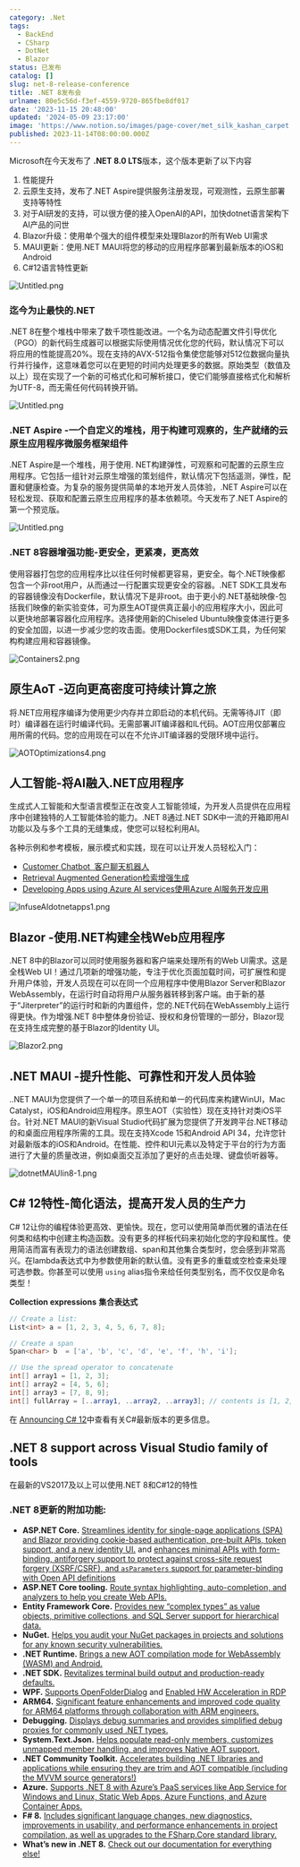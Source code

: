 ```yaml
---
category: .Net
tags:
  - BackEnd
  - CSharp
  - DotNet
  - Blazor
status: 已发布
catalog: []
slug: net-8-release-conference
title: .NET 8发布会
urlname: 80e5c56d-f3ef-4559-9720-865fbe8df017
date: '2023-11-15 20:48:00'
updated: '2024-05-09 23:17:00'
image: 'https://www.notion.so/images/page-cover/met_silk_kashan_carpet.jpg'
published: 2023-11-14T08:00:00.000Z
---
```


Microsoft在今天发布了 **.NET 8.0 LTS**版本，这个版本更新了以下内容

1. 性能提升
2. 云原生支持，发布了.NET Aspire提供服务注册发现，可观测性，云原生部署支持等特性
3. 对于AI研发的支持，可以很方便的接入OpenAI的API，加快dotnet语言架构下AI产品的问世
4. Blazor升级：使用单个强大的组件模型来处理Blazor的所有Web UI需求
5. MAUI更新：使用.NET MAUI将您的移动的应用程序部署到最新版本的iOS和Android
6. C#12语言特性更新

![Untitled.png](https://prod-files-secure.s3.us-west-2.amazonaws.com/5d24fe63-e567-4804-86f9-9fdc62e13082/10cda029-65af-4ea7-b30e-605b2d9e6c57/Untitled.png?X-Amz-Algorithm=AWS4-HMAC-SHA256&X-Amz-Content-Sha256=UNSIGNED-PAYLOAD&X-Amz-Credential=ASIAZI2LB4663B6LMVND%2F20250307%2Fus-west-2%2Fs3%2Faws4_request&X-Amz-Date=20250307T213332Z&X-Amz-Expires=3600&X-Amz-Security-Token=IQoJb3JpZ2luX2VjEAUaCXVzLXdlc3QtMiJHMEUCIFcHQ8oljEJkq6ZkfuNGxPAET21C%2FTfT5wUTYYg7rvcDAiEAxq0qTOPWs2uwNZnGRZ9j1JJjPK1aFpUg0zDTIym6Vrkq%2FwMIThAAGgw2Mzc0MjMxODM4MDUiDHzE3LXX9J32566TCircA3%2F5mCElUlcrQuuRSrq197RpLpMfebf7n8X3jQzZOYQlHQy16Rygjg6mZm9W2PwdU%2FcB9tPhuT0nSfGHzi4yMiRGf9k2sCBFTPyE2jKQ3%2FXhSdWvS1iZSnijEw%2BO9v83kvB%2BaY9meqMPdk1qxY9bEdkYyXIgi0ynDCBsQdF3Rw9%2FDPxBVJonEKsFEPRuYwu40L%2FG4B3XjWiGlLpes5DtuUc0sStyMkBZUT8KbHEKmDRrQg1z%2FY2JQLEiivmvkbzI3SxyRo5uQpNoIlO4fVTziqad%2FqTsppJEuIHLMfxvi11CYneHs8%2Bnm5JFc%2FxSHElheX80Lp5Fbm7oOP%2Fxvxl3t0M37QPh3f3i3smfUodyqBH5yL2cZ2knnXNXluZ7AEEk58E0S%2FA67OKUNWsrbZuCeX%2BAIOyx1lXSYu1r27LL6YkFb55NCe7PAGzFCVxJKSRJwbSp1h1YSOlS%2BflUQqVM1T%2B%2F69VO0ORuabG8kpRQSs%2BfcqOzzxd0%2B%2FfzvR4NZNj9GfkGx0kiNVeZM0656auJviOKXDyqN0lI1ksjsSXQPd10pWTOhSoT3zKjeCg0UY7%2F8KYup19pA0D8QfMzwfgVFUfSAnOirndvFysvjv9d2F4OLZb50C4wsX5D1OrzMPO9rb4GOqUBlDXUHH1BSeN3eui8PGimYnsdXA0werfsOkuPEmexdaaxdTyrWKOHQk7UWdjJRTGZWWk3uwLpnGxt6QSQFi6g6GqaQmlzffxTaZtZLsIs2h3%2BorVE3h4CIMupSLST6Hh6Hz5kVuaz4goM6pvWtSzwjGBoN4IZ8Xcj%2BRyPA6NRWKWQfN3wQPSfuQJoJ00eY%2FmAlYc1Hlq8OfkIbT374YQlIgN3trIO&X-Amz-Signature=f7d01230140c56639d28c91d46b2273c683bcac1c88f82b283003d84ce1860ef&X-Amz-SignedHeaders=host&x-id=GetObject)


### **迄今为止最快的.NET**


.NET 8在整个堆栈中带来了数千项性能改进。一个名为动态配置文件引导优化（PGO）的新代码生成器可以根据实际使用情况优化您的代码，默认情况下可以将应用的性能提高20%。现在支持的AVX-512指令集使您能够对512位数据向量执行并行操作，这意味着您可以在更短的时间内处理更多的数据。原始类型（数值及以上）现在实现了一个新的可格式化和可解析接口，使它们能够直接格式化和解析为UTF-8，而无需任何代码转换开销。


![Untitled.png](https://prod-files-secure.s3.us-west-2.amazonaws.com/5d24fe63-e567-4804-86f9-9fdc62e13082/edcbf140-d619-4389-a4a6-f97c113ab9f2/Untitled.png?X-Amz-Algorithm=AWS4-HMAC-SHA256&X-Amz-Content-Sha256=UNSIGNED-PAYLOAD&X-Amz-Credential=ASIAZI2LB4663B6LMVND%2F20250307%2Fus-west-2%2Fs3%2Faws4_request&X-Amz-Date=20250307T213332Z&X-Amz-Expires=3600&X-Amz-Security-Token=IQoJb3JpZ2luX2VjEAUaCXVzLXdlc3QtMiJHMEUCIFcHQ8oljEJkq6ZkfuNGxPAET21C%2FTfT5wUTYYg7rvcDAiEAxq0qTOPWs2uwNZnGRZ9j1JJjPK1aFpUg0zDTIym6Vrkq%2FwMIThAAGgw2Mzc0MjMxODM4MDUiDHzE3LXX9J32566TCircA3%2F5mCElUlcrQuuRSrq197RpLpMfebf7n8X3jQzZOYQlHQy16Rygjg6mZm9W2PwdU%2FcB9tPhuT0nSfGHzi4yMiRGf9k2sCBFTPyE2jKQ3%2FXhSdWvS1iZSnijEw%2BO9v83kvB%2BaY9meqMPdk1qxY9bEdkYyXIgi0ynDCBsQdF3Rw9%2FDPxBVJonEKsFEPRuYwu40L%2FG4B3XjWiGlLpes5DtuUc0sStyMkBZUT8KbHEKmDRrQg1z%2FY2JQLEiivmvkbzI3SxyRo5uQpNoIlO4fVTziqad%2FqTsppJEuIHLMfxvi11CYneHs8%2Bnm5JFc%2FxSHElheX80Lp5Fbm7oOP%2Fxvxl3t0M37QPh3f3i3smfUodyqBH5yL2cZ2knnXNXluZ7AEEk58E0S%2FA67OKUNWsrbZuCeX%2BAIOyx1lXSYu1r27LL6YkFb55NCe7PAGzFCVxJKSRJwbSp1h1YSOlS%2BflUQqVM1T%2B%2F69VO0ORuabG8kpRQSs%2BfcqOzzxd0%2B%2FfzvR4NZNj9GfkGx0kiNVeZM0656auJviOKXDyqN0lI1ksjsSXQPd10pWTOhSoT3zKjeCg0UY7%2F8KYup19pA0D8QfMzwfgVFUfSAnOirndvFysvjv9d2F4OLZb50C4wsX5D1OrzMPO9rb4GOqUBlDXUHH1BSeN3eui8PGimYnsdXA0werfsOkuPEmexdaaxdTyrWKOHQk7UWdjJRTGZWWk3uwLpnGxt6QSQFi6g6GqaQmlzffxTaZtZLsIs2h3%2BorVE3h4CIMupSLST6Hh6Hz5kVuaz4goM6pvWtSzwjGBoN4IZ8Xcj%2BRyPA6NRWKWQfN3wQPSfuQJoJ00eY%2FmAlYc1Hlq8OfkIbT374YQlIgN3trIO&X-Amz-Signature=3b12d3b7334ac05ebcdf9f68058d73692d0e597efc9c4ab005f8e7cbf5fccef0&X-Amz-SignedHeaders=host&x-id=GetObject)


### **.NET Aspire -一个自定义的堆栈，用于构建可观察的，生产就绪的云原生应用程序微服务框架组件**


.NET Aspire是一个堆栈，用于使用. NET构建弹性，可观察和可配置的云原生应用程序。它包括一组针对云原生增强的策划组件，默认情况下包括遥测，弹性，配置和健康检查。为复杂的服务提供简单的本地开发人员体验，.NET Aspire可以在轻松发现、获取和配置云原生应用程序的基本依赖项。今天发布了.NET Aspire的第一个预览版。


![Untitled.png](https://prod-files-secure.s3.us-west-2.amazonaws.com/5d24fe63-e567-4804-86f9-9fdc62e13082/ff6a34d3-ac25-412d-9204-a7263d00528f/Untitled.png?X-Amz-Algorithm=AWS4-HMAC-SHA256&X-Amz-Content-Sha256=UNSIGNED-PAYLOAD&X-Amz-Credential=ASIAZI2LB4663B6LMVND%2F20250307%2Fus-west-2%2Fs3%2Faws4_request&X-Amz-Date=20250307T213332Z&X-Amz-Expires=3600&X-Amz-Security-Token=IQoJb3JpZ2luX2VjEAUaCXVzLXdlc3QtMiJHMEUCIFcHQ8oljEJkq6ZkfuNGxPAET21C%2FTfT5wUTYYg7rvcDAiEAxq0qTOPWs2uwNZnGRZ9j1JJjPK1aFpUg0zDTIym6Vrkq%2FwMIThAAGgw2Mzc0MjMxODM4MDUiDHzE3LXX9J32566TCircA3%2F5mCElUlcrQuuRSrq197RpLpMfebf7n8X3jQzZOYQlHQy16Rygjg6mZm9W2PwdU%2FcB9tPhuT0nSfGHzi4yMiRGf9k2sCBFTPyE2jKQ3%2FXhSdWvS1iZSnijEw%2BO9v83kvB%2BaY9meqMPdk1qxY9bEdkYyXIgi0ynDCBsQdF3Rw9%2FDPxBVJonEKsFEPRuYwu40L%2FG4B3XjWiGlLpes5DtuUc0sStyMkBZUT8KbHEKmDRrQg1z%2FY2JQLEiivmvkbzI3SxyRo5uQpNoIlO4fVTziqad%2FqTsppJEuIHLMfxvi11CYneHs8%2Bnm5JFc%2FxSHElheX80Lp5Fbm7oOP%2Fxvxl3t0M37QPh3f3i3smfUodyqBH5yL2cZ2knnXNXluZ7AEEk58E0S%2FA67OKUNWsrbZuCeX%2BAIOyx1lXSYu1r27LL6YkFb55NCe7PAGzFCVxJKSRJwbSp1h1YSOlS%2BflUQqVM1T%2B%2F69VO0ORuabG8kpRQSs%2BfcqOzzxd0%2B%2FfzvR4NZNj9GfkGx0kiNVeZM0656auJviOKXDyqN0lI1ksjsSXQPd10pWTOhSoT3zKjeCg0UY7%2F8KYup19pA0D8QfMzwfgVFUfSAnOirndvFysvjv9d2F4OLZb50C4wsX5D1OrzMPO9rb4GOqUBlDXUHH1BSeN3eui8PGimYnsdXA0werfsOkuPEmexdaaxdTyrWKOHQk7UWdjJRTGZWWk3uwLpnGxt6QSQFi6g6GqaQmlzffxTaZtZLsIs2h3%2BorVE3h4CIMupSLST6Hh6Hz5kVuaz4goM6pvWtSzwjGBoN4IZ8Xcj%2BRyPA6NRWKWQfN3wQPSfuQJoJ00eY%2FmAlYc1Hlq8OfkIbT374YQlIgN3trIO&X-Amz-Signature=8f275a6294ff563ab3d1a9273fb6f04b5a57f9d1f2279b495faf1bdda5db18cc&X-Amz-SignedHeaders=host&x-id=GetObject)


### **.NET 8容器增强功能-更安全，更紧凑，更高效**


使用容器打包您的应用程序比以往任何时候都更容易，更安全。每个.NET映像都包含一个非root用户，从而通过一行配置实现更安全的容器。.NET SDK工具发布的容器镜像没有Dockerfile，默认情况下是非root。由于更小的.NET基础映像-包括我们映像的新实验变体，可为原生AOT提供真正最小的应用程序大小，因此可以更快地部署容器化应用程序。选择使用新的Chiseled Ubuntu映像变体进行更多的安全加固，以进一步减少您的攻击面。使用Dockerfiles或SDK工具，为任何架构构建应用和容器镜像。


![Containers2.png](https://devblogs.microsoft.com/dotnet/wp-content/uploads/sites/10/2023/11/Containers2.png)


## 原生AoT -迈向更高密度可持续计算之旅


将.NET应用程序编译为使用更少内存并立即启动的本机代码。无需等待JIT（即时）编译器在运行时编译代码。无需部署JIT编译器和IL代码。AOT应用仅部署应用所需的代码。您的应用现在可以在不允许JIT编译器的受限环境中运行。


![AOTOptimizations4.png](https://devblogs.microsoft.com/dotnet/wp-content/uploads/sites/10/2023/11/AOTOptimizations4.png)


## 人工智能-将AI融入.NET应用程序


生成式人工智能和大型语言模型正在改变人工智能领域，为开发人员提供在应用程序中创建独特的人工智能体验的能力。.NET 8通过.NET SDK中一流的开箱即用AI功能以及与多个工具的无缝集成，使您可以轻松利用AI。


各种示例和参考模板，展示模式和实践，现在可以让开发人员轻松入门：

- [Customer Chatbot](https://github.com/dotnet/eShop)[ ](https://github.com/dotnet/eShop)[ 客户聊天机器人](https://github.com/dotnet/eShop)
- [Retrieval Augmented Generation](https://github.com/Azure-Samples/azure-search-openai-demo-csharp)[检索增强生成](https://github.com/Azure-Samples/azure-search-openai-demo-csharp)
- [Developing Apps using Azure AI services](https://devblogs.microsoft.com/dotnet/demystifying-retrieval-augmented-generation-with-dotnet/)[使用Azure AI服务开发应用](https://devblogs.microsoft.com/dotnet/demystifying-retrieval-augmented-generation-with-dotnet/)

![InfuseAIdotnetapps1.png](https://devblogs.microsoft.com/dotnet/wp-content/uploads/sites/10/2023/11/InfuseAIdotnetapps1.png)


## Blazor -使用.NET构建全栈Web应用程序


.NET 8中的Blazor可以同时使用服务器和客户端来处理所有的Web UI需求。这是全栈Web UI！通过几项新的增强功能，专注于优化页面加载时间，可扩展性和提升用户体验，开发人员现在可以在同一个应用程序中使用Blazor Server和Blazor WebAssembly，在运行时自动将用户从服务器转移到客户端。由于新的基于“Jiterpreter”的运行时和新的内置组件，您的.NET代码在WebAssembly上运行得更快。作为增强.NET 8中整体身份验证、授权和身份管理的一部分，Blazor现在支持生成完整的基于Blazor的Identity UI。


![Blazor2.png](https://devblogs.microsoft.com/dotnet/wp-content/uploads/sites/10/2023/11/Blazor2.png)


## .NET MAUI -提升性能、可靠性和开发人员体验


..NET MAUI为您提供了一个单一的项目系统和单一的代码库来构建WinUI，Mac Catalyst，iOS和Android应用程序。原生AOT（实验性）现在支持针对类iOS平台。针对.NET MAUI的新Visual Studio代码扩展为您提供了开发跨平台.NET移动的和桌面应用程序所需的工具。现在支持Xcode 15和Android API 34，允许您针对最新版本的iOS和Android。在性能、控件和UI元素以及特定于平台的行为方面进行了大量的质量改进，例如桌面交互添加了更好的点击处理、键盘侦听器等。


![dotnetMAUIin8-1.png](https://devblogs.microsoft.com/dotnet/wp-content/uploads/sites/10/2023/11/dotnetMAUIin8-1.png)


## C# 12特性-简化语法，提高开发人员的生产力


C# 12让你的编程体验更高效、更愉快。现在，您可以使用简单而优雅的语法在任何类和结构中创建主构造函数。没有更多的样板代码来初始化您的字段和属性。使用简洁而富有表现力的语法创建数组、span和其他集合类型时，您会感到非常高兴。在lambda表达式中为参数使用新的默认值。没有更多的重载或空检查来处理可选参数。你甚至可以使用 `using` alias指令来给任何类型别名，而不仅仅是命名类型！


**Collection expressions** **集合表达式**


```c#
// Create a list:
List<int> a = [1, 2, 3, 4, 5, 6, 7, 8];

// Create a span
Span<char> b  = ['a', 'b', 'c', 'd', 'e', 'f', 'h', 'i'];

// Use the spread operator to concatenate
int[] array1 = [1, 2, 3];
int[] array2 = [4, 5, 6];
int[] array3 = [7, 8, 9];
int[] fullArray = [..array1, ..array2, ..array3]; // contents is [1, 2, 3, 4, 5, 6, 7, 8, 9]
```


在 [Announcing C# 12](https://devblogs.microsoft.com/dotnet/announcing-csharp-12)中查看有关C#最新版本的更多信息。


## .NET 8 support across Visual Studio family of tools


在最新的VS2017及以上可以使用.NET 8和C#12的特性


### .NET 8更新的附加功能:

- **ASP.NET Core.** [Streamlines identity for single-page applications (SPA) and Blazor providing cookie-based authentication, pre-built APIs, token support, and a new identity UI.](https://devblogs.microsoft.com/dotnet/whats-new-with-identity-in-dotnet-8/) and [enhances minimal APIs with form-binding, antiforgery support to protect against cross-site request forgery (XSRF/CSRF), and ](https://learn.microsoft.com/aspnet/core/release-notes/aspnetcore-8.0#minimal-apis)[`asParameters`](https://learn.microsoft.com/aspnet/core/release-notes/aspnetcore-8.0#minimal-apis)[ support for parameter-binding with Open API definitions](https://learn.microsoft.com/aspnet/core/release-notes/aspnetcore-8.0#minimal-apis)
- **ASP.NET Core tooling.** [Route syntax highlighting, auto-completion, and analyzers to help you create Web APIs.](https://devblogs.microsoft.com/dotnet/aspnet-core-route-tooling-dotnet-8/)
- **Entity Framework Core.** [Provides new “complex types” as value objects, primitive collections, and SQL Server support for hierarchical data.](https://devblogs.microsoft.com/dotnet/announcing-ef8-rc2/)
- **NuGet.** [Helps you audit your NuGet packages in projects and solutions for any known security vulnerabilities.](https://learn.microsoft.com/nuget/concepts/auditing-packages)
- **.NET Runtime.** [Brings a new AOT compilation mode for WebAssembly (WASM) and Android.](https://devblogs.microsoft.com/dotnet/announcing-dotnet-8-rc1/#androidstripilafteraot-mode-on-android)
- **.NET SDK.** [Revitalizes terminal build output and production-ready defaults.](https://learn.microsoft.com/dotnet/core/whats-new/dotnet-8#net-sdk)
- **WPF.** [Supports OpenFolderDialog](https://devblogs.microsoft.com/dotnet/wpf-file-dialog-improvements-in-dotnet-8/) and [Enabled HW Acceleration in RDP](https://devblogs.microsoft.com/dotnet/announcing-dotnet-8-rc1/#wpf-hardware-acceleration-in-rdp)
- **ARM64.** [Significant feature enhancements and improved code quality for ARM64 platforms through collaboration with ARM engineers.](https://devblogs.microsoft.com/dotnet/this-arm64-performance-in-dotnet-8/)
- **Debugging.** [Displays debug summaries and provides simplified debug proxies for commonly used .NET types.](https://devblogs.microsoft.com/dotnet/debugging-enhancements-in-dotnet-8/)
- **System.Text.Json.** [Helps populate read-only members, customizes unmapped member handling, and improves Native AOT support.](https://devblogs.microsoft.com/dotnet/system-text-json-in-dotnet-8/)
- **.NET Community Toolkit.** [Accelerates building .NET libraries and applications while ensuring they are trim and AOT compatible (including the MVVM source generators!)](https://devblogs.microsoft.com/dotnet/announcing-the-dotnet-community-toolkit-821/)
- **Azure.** [Supports .NET 8 with Azure’s PaaS services like App Service for Windows and Linux, Static Web Apps, Azure Functions, and Azure Container Apps.](https://aka.ms/appservice-dotnet8)
- **F# 8.** [Includes significant language changes, new diagnostics, improvements in usability, and performance enhancements in project compilation, as well as upgrades to the FSharp.Core standard library.](https://devblogs.microsoft.com/dotnet/announcing-fsharp-8/)
- **What’s new in .NET 8.** [Check out our documentation for everything else!](https://learn.microsoft.com/dotnet/core/whats-new/dotnet-8)
